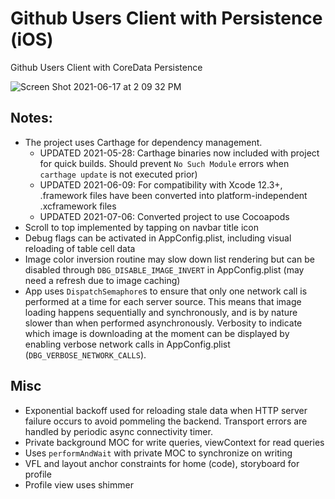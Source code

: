 # Github Users Client with Persistence (iOS)
Github Users Client with CoreData Persistence

![Screen Shot 2021-06-17 at 2 09 32 PM](https://user-images.githubusercontent.com/9276000/122341404-03b1b300-cf76-11eb-9cbd-5c4a7a599e2f.png)

## Notes:

- The project uses Carthage for dependency management. 
   - UPDATED 2021-05-28: Carthage binaries now included with project for quick builds. 
   Should prevent `No Such Module` errors when `carthage update` 
   is not executed prior)
   - UPDATED 2021-06-09: For compatibility with Xcode 12.3+, .framework files have been
   converted into platform-independent .xcframework files
   - UPDATED 2021-07-06: Converted project to use Cocoapods
- Scroll to top implemented by tapping on navbar title icon
- Debug flags can be activated in AppConfig.plist, including visual reloading of table cell data
- Image color inversion routine may slow down list rendering but can be disabled
through `DBG_DISABLE_IMAGE_INVERT` in AppConfig.plist (may need a refresh due to image caching)
- App uses `DispatchSemaphore`s to ensure that only one network call  is performed at a time for 
each server source. This means that image loading happens sequentially and synchronously, and is 
by nature slower than when performed asynchronously. Verbosity to indicate which
image is downloading at the moment can be displayed by enabling verbose network calls in AppConfig.plist 
(`DBG_VERBOSE_NETWORK_CALLS`).

## Misc
- Exponential backoff used for reloading stale data when HTTP server failure occurs to avoid pommeling the backend. Transport errors are handled by periodic async connectivity timer.
- Private background MOC for write queries, viewContext for read queries
- Uses `performAndWait` with private MOC to synchronize on writing
- VFL and layout anchor constraints for home (code), storyboard for profile
- Profile view uses shimmer

